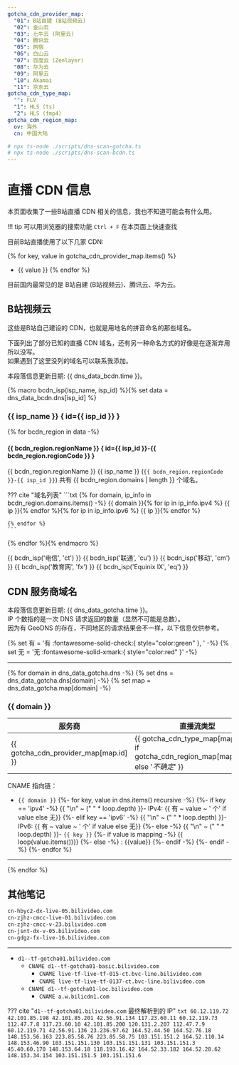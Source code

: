 ```yaml
---
gotcha_cdn_provider_map:
  "01": B站自建 (B站视频云)
  "02": 金山云
  "03": 七牛云 (阿里云)
  "04": 腾讯云
  "05": 网宿
  "06": 白山云
  "07": 百度云 (Zenlayer)
  "08": 华为云
  "09": 阿里云
  "10": Akamai
  "11": 京东云
gotcha_cdn_type_map:
  "": FLV
  "1": HLS (ts)
  "2": HLS (fmp4)
gotcha_cdn_region_map:
  ov: 海外
  cn: 中国大陆

# npx ts-node ./scripts/dns-scan-gotcha.ts
# npx ts-node ./scripts/dns-scan-bcdn.ts
---
```


# 直播 CDN 信息

本页面收集了一些B站直播 CDN 相关的信息，我也不知道可能会有什么用。

!!! tip
    可以用浏览器的搜索功能 `Ctrl + F` 在本页面上快速查找

目前B站直播使用了以下几家 CDN:

{% for key, value in gotcha_cdn_provider_map.items() %}
- {{ value }}
{% endfor %}

目前国内最常见的是 B站自建 (B站视频云)、腾讯云、华为云。

## B站视频云

这些是B站自己建设的 CDN，也就是用地名的拼音命名的那些域名。

下面列出了部分已知的直播 CDN 域名，还有另一种命名方式的好像是在逐渐弃用所以没写。  
如果遇到了这里没列的域名可以联系我添加。

本段落信息更新日期: {{ dns_data_bcdn.time }}。

{% macro bcdn_isp(isp_name, isp_id) %}{% set data = dns_data_bcdn.dns[isp_id] %}
### {{ isp_name }} { id={{ isp_id }} }

{% for bcdn_region in data -%}
#### {{ bcdn_region.regionName }} { id={{ isp_id }}-{{ bcdn_region.regionCode }} }

{{ bcdn_region.regionName }} {{ isp_name }} (`{{ bcdn_region.regionCode }}-{{ isp_id }}`) 共有 {{ bcdn_region.domains | length }} 个域名。

??? cite "域名列表"
    ```txt
    {% for domain, ip_info in bcdn_region.domains.items() -%}
    {{ domain }}{% for ip in ip_info.ipv4 %}
        {{ ip }}{% endfor %}{% for ip in ip_info.ipv6 %}
        {{ ip }}{% endfor %}

    {% endfor %}
    ```

{% endfor %}{% endmacro %}

{{ bcdn_isp('电信', 'ct') }}
{{ bcdn_isp('联通', 'cu') }}
{{ bcdn_isp('移动', 'cm') }}
{{ bcdn_isp('教育网', 'fx') }}
{{ bcdn_isp('Equinix IX', 'eq') }}

## CDN 服务商域名

本段落信息更新日期: {{ dns_data_gotcha.time }}。  
IP 个数指的是一次 DNS 请求返回的数量（显然不可能是总数）。  
因为有 GeoDNS 的存在，不同地区的请求结果会不一样，以下信息仅供参考。

{% set 有 = '有 :fontawesome-solid-check:{ style="color:green" }, ' -%}
{% set 无 = '无 :fontawesome-solid-xmark:{ style="color:red" }' -%}

-----

{% for domain in dns_data_gotcha.dns -%}
{% set dns = dns_data_gotcha.dns[domain] -%}
{% set map = dns_data_gotcha.map[domain] -%}

### {{ domain }}

| 服务商 | 直播流类型 | 服务区域 |
| ----- | ---------- | ------- |
| {{ gotcha_cdn_provider_map[map.id] }} | {{ gotcha_cdn_type_map[map.type] if gotcha_cdn_region_map[map.region] else '_不确定_' }} | {{ gotcha_cdn_region_map[map.region] or '_不确定_' }}  |

CNAME 指向链：

- `{{ domain }}`
{%- for key, value in dns.items() recursive -%}
  {%- if key == 'ipv4' -%}
    {{  "\n" ~ ("    " * loop.depth) }}- IPv4: {{ 有 ~ value ~ ' 个' if value else 无}}
  {%- elif key == 'ipv6' -%}
    {{  "\n" ~ ("    " * loop.depth) }}- IPv6: {{ 有 ~ value ~ ' 个' if value else 无}}
  {%- else -%}
    {{  "\n" ~ ("    " * loop.depth) }}- `{{ key }}`
    {%- if value is mapping -%}
      {{ loop(value.items())}}
    {%- else -%}
      : {{value}}
    {%- endif -%}
  {%- endif -%}
{%- endfor %}

-----

{% endfor %}

## 其他笔记

```txt
cn-hbyc2-dx-live-05.bilivideo.com
cn-zjhz-cmcc-live-01.bilivideo.com
cn-zjhz-cmcc-v-23.bilivideo.com
cn-jsnt-dx-v-05.bilivideo.com
cn-gdgz-fx-live-16.bilivideo.com
```

------

- `d1--tf-gotcha01.bilivideo.com`
    - `CNAME d1--tf-gotcha01-basic.bilivideo.com`
        - `CNAME live-tf-live-tf-015-ct.bvc-line.bilivideo.com`
        - `CNAME live-tf-live-tf-0137-ct.bvc-line.bilivideo.com`
    - `CNAME d1--tf-gotcha01-loc.bilivideo.com`
        - `CNAME a.w.bilicdn1.com`

??? cite "`d1--tf-gotcha01.bilivideo.com` 最终解析到的 IP"
    ```txt
    60.12.119.72
    42.101.85.198
    42.101.85.201
    42.56.91.134
    117.23.60.11
    60.12.119.73
    112.47.7.8
    117.23.60.10
    42.101.85.200
    120.131.2.207
    112.47.7.9
    60.12.119.71
    42.56.91.136
    23.236.97.62
    164.52.44.50
    164.52.76.18
    148.153.56.163
    223.85.58.76
    223.85.58.75
    103.151.151.2
    164.52.110.14
    148.153.46.90
    103.151.151.130
    103.151.151.131
    103.151.151.3
    45.40.60.170
    148.153.64.18
    118.193.16.42
    164.52.33.182
    164.52.28.62
    148.153.34.154
    103.151.151.5
    103.151.151.6
    ```
